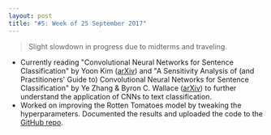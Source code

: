 ```yaml
---
layout: post
title: "#5: Week of 25 September 2017"
---
```


> Slight slowdown in progress due to midterms and traveling.

- Currently reading "Convolutional Neural Networks for Sentence Classification" by Yoon Kim ([arXiv](https://arxiv.org/abs/1408.5882)) and "A Sensitivity Analysis of (and Practitioners' Guide to) Convolutional Neural Networks for Sentence Classification" by Ye Zhang & Byron C. Wallace ([arXiv](https://arxiv.org/abs/1510.03820)) to further understand the application of CNNs to text classification.
- Worked on improving the Rotten Tomatoes model by tweaking the hyperparameters. Documented the results and uploaded the code to the [GitHub repo](https://github.com/SuyashLakhotia/RottenTomatoesCNN).
